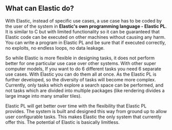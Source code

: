 ## What can Elastic do?

With Elastic, instead of specific use cases, a use case has to be coded by the user of the system in **Elastic's own programming language - Elastic PL**. It is similar to C but with limited functionality so it can be guaranteed that Elastic code can be executed on other machines without causing any harm. You can write a program in Elastic PL and be sure that if executed correctly, no exploits, no endless loops, no data leakage.

So while Elastic is more flexible in designing tasks, it does not perform better for one particular use case over other systems. With other super computer models, If you want to do 6 different tasks you need 6 separate use cases. With Elastic you can do them all at once. As the Elastic PL is further developed, so the diversity of tasks will become more complex. Currently, only tasks which explore a search space can be performed, and not tasks which are divided into multiple packages (like rendering divides a large image into many smaller tiles).

Elastic PL will get better over time with the flexibility that Elastic PL provides. The system is built and designed this way from ground up to allow user configurable tasks. This makes Elastic the only system that currently offer this. The potential of Elastic is basically limitless.

